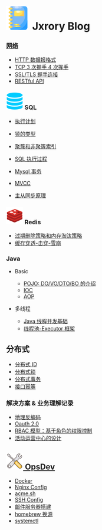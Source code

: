 # ![](/_media/icon/notebook-32.svg) Jxrory Blog <!-- {docsify-ignore-all} -->

<!--
## Diy

推荐一个相当不错的仓库, 自己动手实现想要的东西: [Build your own X](https://github.com/danistefanovic/build-your-own-x/blob/master/README.md)
-->

<!-- ## 基础 -->

### [网络](/Basic/network/README.md)

- [HTTP 数据报格式](/BacBasickend/network/http网络数据报.md)
- [TCP 3 次握手 4 次挥手](/Basic/network/tcp三次握手4次挥手.md)
- [SSL/TLS 握手连接](/Basic/network/TLS握手.md)
- [RESTful API](/Basic/network/RESTfulAPI.md)

<!-- ## Backend -->

### ![](/_media/icon/sql-23.svg) SQL

- [执行计划](/Backend/mysql/执行计划.md)

- [锁的类型](/Backend/mysql/锁的类型.md)
- [聚簇和非聚簇索引](/Backend/mysql/聚簇和非聚簇索引.md)

- [SQL 执行过程](/Backend/mysql/SQL执行过程.md)
- [Mysql 事务](/Backend/mysql/Mysql事务.md)
- [MVCC](/Backend/mysql/MVCC.md)
- [主从同步原理](/Backend/mysql/主从同步原理.md)

### ![](/_media/icon/redis-23.svg) Redis

- [过期删除策略和内存淘汰策略](/Backend/redis/过期删除策略和内存淘汰策略.md)
- [缓存穿透-击穿-雪崩](/Backend/redis/缓存穿透-击穿-雪崩.md)

### Java

- Basic

  - [POJO: DO/VO/DTO/BO 的介绍](/Backend/java/basic/POJO.md)
  - [IOC](/Backend/java/basic/IOC.md)
  - [AOP](/Backend/java/basic/AOP.md)

- 多线程

  - [Java 线程并发基础](/Backend/java/multi_thread/并发基础.md)
  - [线程池-Executor 框架](/Backend/java/multi_thread/线程池-Executor框架.md)

## 分布式

- [分布式 ID](/Backend/distributed/分布式ID.md)
- [分布式锁](/Backend/distributed/分布式锁.md)
- [分布式事务](/Backend/distributed/分布式事务.md)
- [接口幂等](/Backend/distributed/接口幂等.md)

### 解决方案 & 业务理解记录

- [地理反编码](/Backend/biz/geo-reverse.md)
- [Oauth 2.0](/Backend/base/oauth_2.0.md)
- [RBAC 模型：基于角色的权限控制](/Backend/base/RBAC_基于角色的权限控制.md)
- [活动运营中心的设计](/Backend/biz/operationsActivity/活动运营中心的设计.md)

## [![](/_media/icon/tools-23.svg) OpsDev](/OpsDev/README.md)

- [Docker](/OpsDev/docker/centos7安装docker.md)
- [Nginx Config](/OpsDev/nginx/nginx-config.md)
- [acme.sh](/OpsDev/ssl-acme.sh.md)
- [SSH Config](/OpsDev/ssh/ssh-config.md)
- [邮件服务器搭建](/OpsDev/server/email/搭建邮件服务器.md)
- [homebrew 换源](/OpsDev/tip/homebrew换源.md)
- [systemctl](/OpsDev/systemctl.md)
